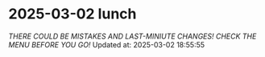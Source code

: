 # 2025-03-02 lunch
*THERE COULD BE MISTAKES AND LAST-MINIUTE CHANGES! CHECK THE MENU BEFORE YOU GO!*
Updated at: 2025-03-02 18:55:55
